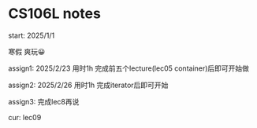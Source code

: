 # CS106L notes

start: 2025/1/1

寒假 爽玩😀

assign1: 2025/2/23 用时1h 完成前五个lecture(lec05 container)后即可开始做

assign2: 2025/2/26 用时1h 完成iterator后即可开始

assign3: 完成lec8再说

cur: lec09
